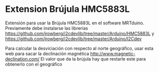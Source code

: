 # Extension Brújula HMC5883L
Extensión para usar la Brújula HMC5883L en el software MRTduino. Previamente debe instalarse las librerías 
https://github.com/jrowberg/i2cdevlib/tree/master/Arduino/HMC5883L y https://github.com/jrowberg/i2cdevlib/tree/master/Arduino/I2Cdev

Para calcular la desviciación con respecto al norte geográfico, usar esta web para sacar la declinación magnética http://www.magnetic-declination.com/
El valor que da la brújula hay que restarle este para obtenerlo con el geográfico